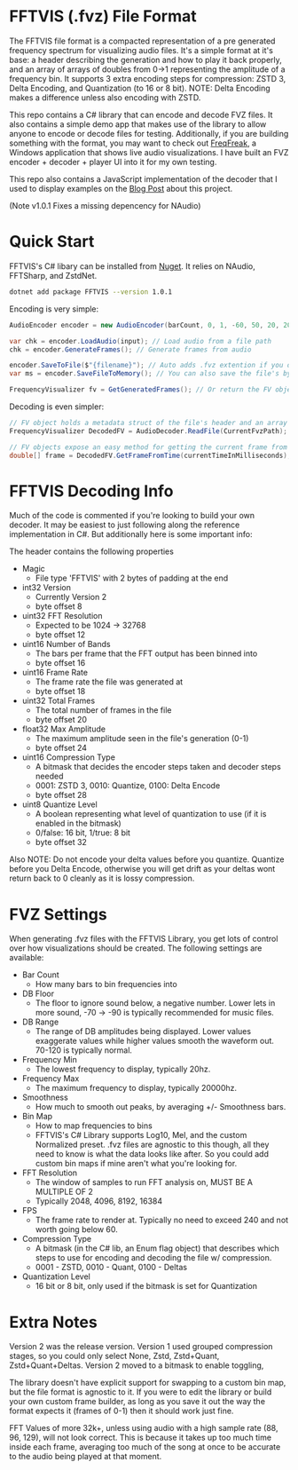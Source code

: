 # FFTVIS (.fvz) File Format
The FFTVIS file format is a compacted representation of a pre generated frequency spectrum for visualizing audio files. It's a simple format at it's base: a header describing the generation and how to play it back properly, and an array of arrays of doubles from 0->1 representing the amplitude of a frequency bin. It supports 3 extra encoding steps for compression: ZSTD 3, Delta Encoding, and Quantization (to 16 or 8 bit). NOTE: Delta Encoding makes a difference unless also encoding with ZSTD.

This repo contains a C# library that can encode and decode FVZ files. It also contains a simple demo app that makes use of the library to allow anyone to encode or decode files for testing. Additionally, if you are building something with the format, you may want to check out [FreqFreak](https://github.com/EpsiRho/FreqFreak), a Windows application that shows live audio visualizations. I have built an FVZ encoder + decoder + player UI into it for my own testing.

This repo also contains a JavaScript implementation of the decoder that I used to display examples on the [Blog Post](https://epsirho.com/posts/fft-blog) about this project.

(Note v1.0.1 Fixes a missing depencency for NAudio)

# Quick Start
FFTVIS's C# libary can be installed from [Nuget](https://www.nuget.org/packages/FFTVIS/1.0.1). It relies on NAudio, FFTSharp, and ZstdNet.
```bash
dotnet add package FFTVIS --version 1.0.1
```

Encoding is very simple:
```C#
AudioEncoder encoder = new AudioEncoder(barCount, 0, 1, -60, 50, 20, 20000, 0, SpectrogramMapping.Normalized, res, fps, ct); // Create a new encoder

var chk = encoder.LoadAudio(input); // Load audio from a file path
chk = encoder.GenerateFrames(); // Generate frames from audio

encoder.SaveToFile($"{filename}"); // Auto adds .fvz extention if you don't
var ms = encoder.SaveFileToMemory(); // You can also save the file's bytes out to a MemoryStream

FrequencyVisualizer fv = GetGeneratedFrames(); // Or return the FV object with header info and frames array
```

Decoding is even simpler:
```C#
// FV object holds a metadata struct of the file's header and an array of frames
FrequencyVisualizer DecodedFV = AudioDecoder.ReadFile(CurrentFvzPath);

// FV objects expose an easy method for getting the current frame from the time in ms
double[] frame = DecodedFV.GetFrameFromTime(currentTimeInMilliseconds);
```


# FFTVIS Decoding Info
Much of the code is commented if you're looking to build your own decoder. It may be easiest to just following along the reference implementation in C#. But additionally here is some important info:

The header contains the following properties
- Magic
	- File type 'FFTVIS' with 2 bytes of padding at the end
- int32 Version
	- Currently Version 2
	- byte offset 8
- uint32 FFT Resolution
	- Expected to be 1024 -> 32768
	- byte offset 12
- uint16 Number of Bands
	- The bars per frame that the FFT output has been binned into
	- byte offset 16
- uint16 Frame Rate
	- The frame rate the file was generated at
	- byte offset 18
- uint32 Total Frames
	- The total number of frames in the file
	- byte offset 20
- float32 Max Amplitude
	- The maximum amplitude seen in the file's generation (0-1)
	- byte offset 24
- uint16 Compression Type
	- A bitmask that decides the encoder steps taken and decoder steps needed
	- 0001: ZSTD 3, 0010: Quantize, 0100: Delta Encode
	- byte offset 28
- uint8 Quantize Level
	- A boolean representing what level of quantization to use (if it is enabled in the bitmask)
	- 0/false: 16 bit, 1/true: 8 bit
	- byte offset 32

Also NOTE: Do not encode your delta values before you quantize. Quantize before you Delta Encode, otherwise you will get drift as your deltas wont return back to 0 cleanly as it is lossy compression.

# FVZ Settings
When generating .fvz files with the FFTVIS Library, you get lots of control over how visualizations should be created. The following settings are available:
- Bar Count
	- How many bars to bin frequencies into
- DB Floor
	- The floor to ignore sound below, a negative number. Lower lets in more sound, -70 -> -90 is typically recommended for music files.
- DB Range
	- The range of DB amplitudes being displayed. Lower values exaggerate values while higher values smooth the waveform out. 70-120 is typically normal.
- Frequency Min
	- The lowest frequency to display, typically 20hz.
- Frequency Max
	- The maximum frequency to display, typically 20000hz.
- Smoothness
	- How much to smooth out peaks, by averaging +/- Smoothness bars.
- Bin Map
	- How to map frequencies to bins 
	- FFTVIS's C# Library supports Log10, Mel, and the custom Normalized preset. .fvz files are agnostic to this though, all they need to know is what the data looks like after. So you could add custom bin maps if mine aren't what you're looking for.
- FFT Resolution
	- The window of samples to run FFT analysis on, MUST BE A MULTIPLE OF 2
	- Typically 2048, 4096, 8192, 16384
- FPS
	- The frame rate to render at. Typically no need to exceed 240 and not worth going below 60.
- Compression Type
	- A bitmask (in the C# lib, an Enum flag object) that describes which steps to use for encoding and decoding the file w/ compression.
	- 0001 - ZSTD, 0010 - Quant, 0100 - Deltas
- Quantization Level 
	- 16 bit or 8 bit, only used if the bitmask is set for Quantization

# Extra Notes
Version 2 was the release version. Version 1 used grouped compression stages, so you could only select None, Zstd, Zstd+Quant, Zstd+Quant+Deltas. Version 2 moved to a bitmask to enable toggling,

The library doesn't have explicit support for swapping to a custom bin map, but the file format is agnostic to it. If you were to edit the library or build your own custom frame builder, as long as you save it out the way the format expects it (frames of 0-1) then it should work just fine.

FFT Values of more 32k+, unless using audio with a high sample rate (88, 96, 129), will not look correct. This is because it takes up too much time inside each frame, averaging too much of the song at once to be accurate to the audio being played at that moment.
